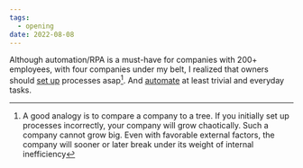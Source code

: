 ```yaml
---
tags:
  - opening
date: 2022-08-08
---
```


Although automation/RPA is a must-have for companies with 200+ employees, with four companies under my belt, I realized that owners should [set up](..\in_progress\Raw\Business%20Framework.md) processes asap[^202208081700-1]. And [automate](..\in_progress\Raw\Automation.md) at least trivial and everyday tasks.

[^202208081700-1]: A good analogy is to compare a company to a tree. If you initially set up processes incorrectly, your company will grow chaotically. Such a company cannot grow big. Even with favorable external factors, the company will sooner or later break under its weight of internal inefficiency
